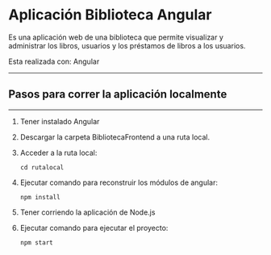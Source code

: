 # Aplicación Biblioteca Angular

Es una aplicación web de una biblioteca que permite visualizar y administrar los libros, usuarios y los préstamos de libros a los usuarios.

Esta realizada con: Angular
***
## Pasos para correr la aplicación localmente
***
1. Tener instalado Angular

2. Descargar la carpeta BibliotecaFrontend a una ruta local.

3. Acceder a la ruta local:
   ```
   cd rutalocal
   ```
4. Ejecutar comando para reconstruir los módulos de angular:
   ```
   npm install
   ```
5. Tener corriendo la aplicación de Node.js

6. Ejecutar comando para ejecutar el proyecto:
   ```
   npm start
   ```

   

